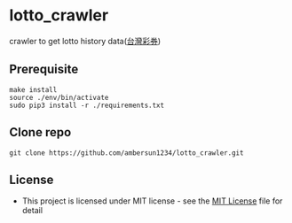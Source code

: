 # lotto_crawler
crawler to get lotto history data([台灣彩券](https://www.taiwanlottery.com.tw/header.asp#))

## Prerequisite
```=1
make install
source ./env/bin/activate
sudo pip3 install -r ./requirements.txt
```

## Clone repo
```=1
git clone https://github.com/ambersun1234/lotto_crawler.git
```

## License
+ This project is licensed under MIT license - see the [MIT License](./LICENSE) file for detail
